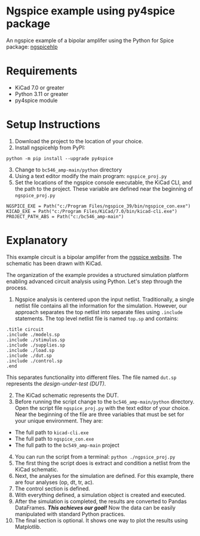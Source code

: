 # Ngspice example using py4spice package
An ngspice example of a bipolar amplifer using the Python for Spice package: [ngspicehlp](https://github.com/astorguy/py4spice)

# Requirements
* KiCad 7.0 or greater
* Python 3.11 or greater
* py4spice module

# Setup Instructions
1. Download the project to the location of your choice.
1. Install ngspicehlp from PyPI:

`python -m pip install --upgrade py4spice`

3. Change to `bc546_amp-main/python` directory
3. Using a text editor modify the main program: `ngspice_proj.py`
5. Set the locations of the ngspice console executable, the KiCad CLI, and the path to the project. These variable are defined near the beginning of `ngspice_proj.py`

```
NGSPICE_EXE = Path("c:/Program Files/ngspice_39/bin/ngspice_con.exe")
KICAD_EXE = Path("c:/Program Files/KiCad/7.0/bin/kicad-cli.exe")
PROJECT_PATH_ABS = Path("c:/bc546_amp-main")
```

# Explanatory
This example circuit is a bipolar amplifer from the [ngspice website](https://ngspice.sourceforge.io/ngspice-tutorial.html#BipAmp). The schematic has been drawn with KiCad.

The organization of the example provides a structured simulation platform enabling advanced circuit analysis using Python. Let's step through the process.

1. Ngspice analysis is centered upon the input netlist. Traditionally, a single netlist file contains all the information for the simulation. However, our approach separates the top netlist into separate files using `.include` statements. The top level netlist file is named `top.sp` and contains:
```
.title circuit
.include ./models.sp
.include ./stimulus.sp
.include ./supplies.sp
.include ./load.sp
.include ./dut.sp
.include ./control.sp
.end
```
This separates functionality into different files. The file named `dut.sp` represents the *design-under-test (DUT)*.

2. The KiCad schematic represents the DUT.
2. Before running the script change to the `bc546_amp-main/python` directory. Open the script file `ngspice_proj.py` with the text editor of your choice. Near the beginning of the file are three variables that must be set for your unique environment. They are:
* The full path to `kicad-cli.exe`
* The full path to `ngspice_con.exe`
* The full path to the `bc549_amp-main` project
4. You can run the script from a terminal: `python ./ngpsice_proj.py`
4. The first thing the script does is extract and condition a netlist from the KiCad schematic.
4. Next, the analyses for the simulation are defined. For this example, there are four analyses (op, dt, tr, ac).
4. The control section is defined.
4. With everything defined, a simulation object is created and executed.
4. After the simulation is completed, the results are converted to Pandas DataFrames. ***This achieves our goal!*** Now the data can be easily manipulated with standard Python practices.
4. The final section is optional. It shows one way to plot the results using Matplotlib.
